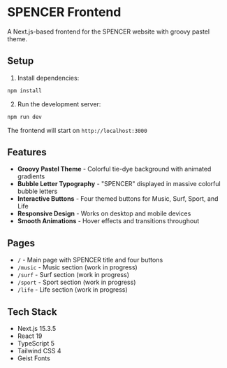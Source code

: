 # SPENCER Frontend

A Next.js-based frontend for the SPENCER website with groovy pastel theme.

## Setup

1. Install dependencies:
```bash
npm install
```

2. Run the development server:
```bash
npm run dev
```

The frontend will start on `http://localhost:3000`

## Features

- **Groovy Pastel Theme** - Colorful tie-dye background with animated gradients
- **Bubble Letter Typography** - "SPENCER" displayed in massive colorful bubble letters
- **Interactive Buttons** - Four themed buttons for Music, Surf, Sport, and Life
- **Responsive Design** - Works on desktop and mobile devices
- **Smooth Animations** - Hover effects and transitions throughout

## Pages

- `/` - Main page with SPENCER title and four buttons
- `/music` - Music section (work in progress)
- `/surf` - Surf section (work in progress)
- `/sport` - Sport section (work in progress)
- `/life` - Life section (work in progress)

## Tech Stack

- Next.js 15.3.5
- React 19
- TypeScript 5
- Tailwind CSS 4
- Geist Fonts 